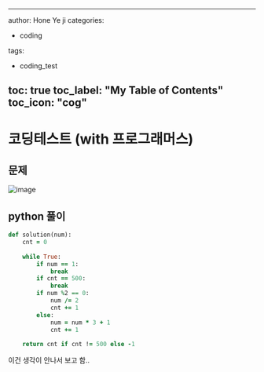   
  

---

author: Hone Ye ji
categories: 
 - coding
 
 
tags: 
 - coding_test
 
toc: true
toc_label: "My Table of Contents"
toc_icon: "cog"
---

# 코딩테스트 (with 프로그래머스)

## 문제

![image](https://user-images.githubusercontent.com/45659433/156700596-ec679431-3f3e-4ae0-ab0d-44811695761a.png)

##  python 풀이 


```ruby
def solution(num):
    cnt = 0
    
    while True:
        if num == 1:
            break
        if cnt == 500:
            break
        if num %2 == 0:
            num /= 2
            cnt += 1
        else:
            num = num * 3 + 1
            cnt += 1
            
    return cnt if cnt != 500 else -1
```

이건 생각이 안나서 보고 함..
<!--stackedit_data:
eyJoaXN0b3J5IjpbLTE2OTY4MTk3NjBdfQ==
-->